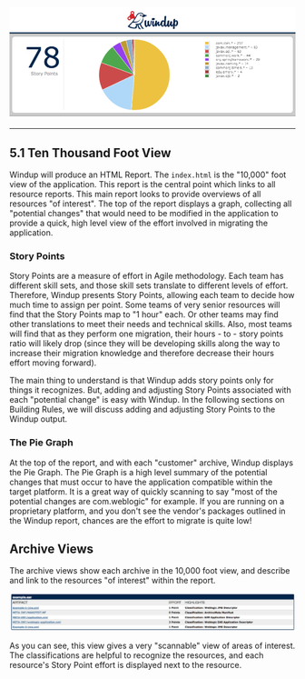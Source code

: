 ![Windup Main](img/5-main-menu.png)
***

## 5.1 Ten Thousand Foot View
Windup will produce an HTML Report.  The `index.html` is the "10,000" foot view of the application.  This report is the central point which links to all resource reports.  This main report looks to provide overviews of all resources "of interest".  The top of the report displays a graph, collecting all "potential changes" that would need to be modified in the application to provide a quick, high level view of the effort involved in migrating the application.

### Story Points
Story Points are a measure of effort in Agile methodology.  Each team has different skill sets, and those skill sets translate to different levels of effort.  Therefore, Windup presents Story Points, allowing each team to decide how much time to assign per point.  Some teams of very senior resources will find that the Story Points map to "1 hour" each.  Or other teams may find other translations to meet their needs and technical skills.  Also, most teams will find that as they perform one migration, their hours - to - story points ratio will likely drop (since they will be developing skills along the way to increase their migration knowledge and therefore decrease their hours effort moving forward).

The main thing to understand is that Windup adds story points only for things it recognizes.  But, adding and adjusting Story Points associated with each "potential change" is easy with Windup.  In the following sections on Building Rules, we will discuss adding and adjusting Story Points to the Windup output.

### The Pie Graph
At the top of the report, and with each "customer" archive, Windup displays the Pie Graph.  The Pie Graph is a high level summary of the potential changes that must occur to have the application compatible within the target platform.  It is a great way of quickly scanning to say "most of the potential changes are com.weblogic" for example.  If you are running on a proprietary platform, and you don't see the vendor's packages outlined in the Windup report, chances are the effort to migrate is quite low!

## Archive Views
The archive views show each archive in the 10,000 foot view, and describe and link to the resources "of interest" within the report.

![Archive Views](img/6-archive-overview.png)

As you can see, this view gives a very "scannable" view of areas of interest.  The classifications are helpful to recognize the resources, and each resource's Story Point effort is displayed next to the resource.